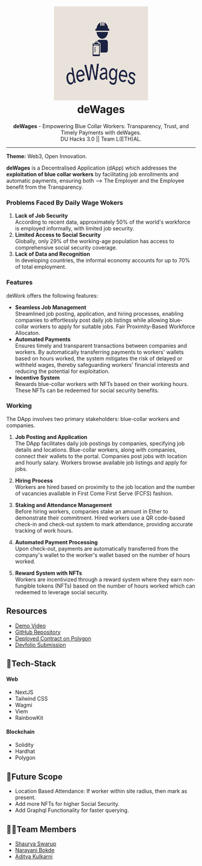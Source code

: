 <h1 align="center">
  <a href="https://github.com/ShauryaSwarup/L-ETH-AL">
    <img src="./website/public/dewages-high-resolution-logo.png" alt="deCertify" width="250" height="250">
  </a>
  <br>
  deWages
</h1>

<div align="center">
   <strong>deWages</strong> - Empowering Blue Collar Workers: Transparency, Trust, and Timely Payments with deWages.<br>
  DU Hacks 3.0 || Team L(ETH)AL.
</div>
<hr>

**Theme:** Web3, Open Innovation.

**deWages** is a Decentralised Application (dApp) which addresses the  <b>exploitation of blue collar workers</b> by facilitating job enrollments and automatic payments, ensuring both --> The Employer and the Employee benefit from the Transparency.

### Problems Faced By Daily Wage Wokers
1. **Lack of Job Security**<br>
According to recent data, approximately 50% of the world's workforce is employed informally, with limited job security.
2. **Limited Access to Social Security**<br>
Globally, only 29% of the working-age population has access to comprehensive social security coverage. 
3. **Lack of Data and Recognition**<br>
In developing countries, the informal economy accounts for up to 70% of total employment.

### Features
deWork offers the following features:
- **Seamless Job Management**<br>
  Streamlined job posting, application, and hiring processes, enabling companies to effortlessly post daily job listings while allowing blue-collar workers to apply for suitable jobs. Fair Proximity-Based Workforce Allocaton.
- **Automated Payments**<br>
  Ensures timely and transparent transactions between companies and workers. By automatically transferring payments to workers' wallets based on hours worked, the system mitigates the risk of delayed or withheld wages, thereby safeguarding workers' financial interests and reducing the potential for exploitation.
- **Incentive System**<br>
  Rewards blue-collar workers with NFTs based on their working hours. These NFTs can be redeemed for social security benefits.

### Working
The DApp involves two primary stakeholders: blue-collar workers and companies.

1. **Job Posting and Application**<br>
    The DApp facilitates daily job postings by companies, specifying job details and locations. Blue-collar workers, along with companies, connect their wallets to the portal. Companies post jobs with location and hourly salary. Workers browse available job listings and apply for jobs.

2. **Hiring Process**<br>
   Workers are hired based on proximity to the job location and the number of vacancies available in First Come First Serve (FCFS) fashion. 

3. **Staking and Attendance Management**<br>
    Before hiring workers, companies stake an amount in Ether to demonstrate their commitment. Hired workers use a QR code-based check-in and check-out system to mark attendance, providing accurate tracking of work hours.

4. **Automated Payment Processing**<br>
   Upon check-out, payments are automatically transferred from the company's wallet to the worker's wallet based on the number of hours worked. 

5. **Reward System with NFTs**<br>
   Workers are incentivized through a reward system where they earn non-fungible tokens (NFTs) based on the number of hours worked which can redeemed to leverage social security.


## Resources
- [Demo Video]()
- [GitHub Repository](https://github.com/ShauryaSwarup/L-ETH-AL)
- [Deployed Contract on Polygon]()
- [Devfolio Submission]()

## 🤖Tech-Stack

#### Web
- NextJS
- Tailwind CSS
- Wagmi
- Viem
- RainbowKit

#### Blockchain
- Solidity
- Hardhat
- Polygon


## 🔮Future Scope
- Location Based Attendance: If worker within site radius, then mark as present.
- Add more NFTs for higher Social Security.
- Add Graphql Functionality for faster querying.


## 👨‍💻Team Members
- [Shaurya Swarup](https://github.com/ShauryaSwarup)
- [Narayani Bokde](https://github.com/narayanibokde9)
- [Aditya Kulkarni](https://github.com/justaskulkarni)
